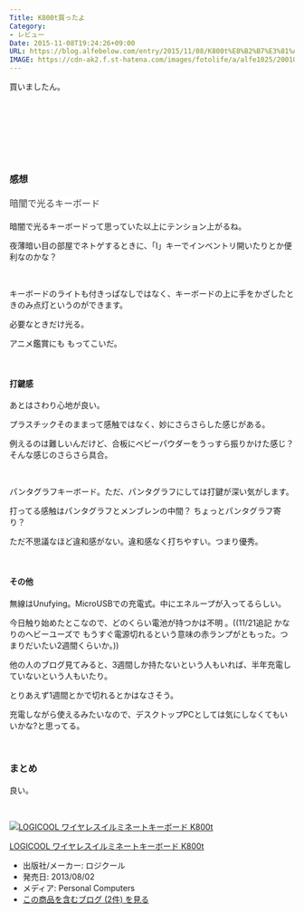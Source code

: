 ```yaml
---
Title: K800t買ったよ
Category:
- レビュー
Date: 2015-11-08T19:24:26+09:00
URL: https://blog.alfebelow.com/entry/2015/11/08/K800t%E8%B2%B7%E3%81%A3%E3%81%9F%E3%82%88
IMAGE: https://cdn-ak2.f.st-hatena.com/images/fotolife/a/alfe1025/20010214/20010214163010.jpg
---
```


<p>買いましたん。</p>
<p> </p>
<p><img class="magnifiable" src="https://cdn-ak2.f.st-hatena.com/images/fotolife/a/alfe1025/20010214/20010214163010.jpg" alt="" /></p>
<p><img class="magnifiable" src="https://cdn-ak2.f.st-hatena.com/images/fotolife/a/alfe1025/20010214/20010214163020.jpg" alt="" /></p>
<p><img class="magnifiable" src="https://cdn-ak2.f.st-hatena.com/images/fotolife/a/alfe1025/20010214/20010214163030.jpg" alt="" /></p>
<p><img class="magnifiable" src="https://cdn-ak2.f.st-hatena.com/images/fotolife/a/alfe1025/20010214/20010214163040.jpg" alt="" /></p>
<p> </p>

### 感想

<h4><span style="color: #3d3f44; font-family: 'Helvetica Neue', Helvetica, Arial, 'ヒラギノ角ゴ Pro W3', 'Hiragino Kaku Gothic Pro', メイリオ, Meiryo, 'ＭＳ Ｐゴシック', 'MS PGothic', sans-serif; font-size: 16px; font-style: normal; font-variant: normal; font-weight: normal; letter-spacing: normal; line-height: 24px; orphans: auto; text-align: start; text-indent: 0px; text-transform: none; white-space: normal; widows: 1; word-spacing: 0px; -webkit-text-stroke-width: 0px; display: inline !important; float: none; background-color: #ffffff;">暗闇で光るキーボード</span></h4>
<p>暗闇で光るキーボードって思っていた以上にテンション上がるね。</p>
<p>夜薄暗い目の部屋でネトゲするときに、「I」キーでインベントリ開いたりとか便利なのかな？</p>
<p> </p>
<p>キーボードのライトも付きっぱなしではなく、キーボードの上に手をかざしたときのみ点灯というのができます。</p>
<p>必要なときだけ光る。</p>
<p>アニメ鑑賞にも もってこいだ。</p>
<p> </p>
<h4>打鍵感 </h4>
<p>あとはさわり心地が良い。</p>
<p>プラスチックそのままって感触ではなく、妙にさらさらした感じがある。</p>
<p>例えるのは難しいんだけど、合板にベビーパウダーをうっすら振りかけた感じ？ そんな感じのさらさら具合。</p>
<p> </p>
<p>パンタグラフキーボード。ただ、パンタグラフにしては打鍵が深い気がします。</p>
<p>打ってる感触はパンタグラフとメンブレンの中間？ ちょっとパンタグラフ寄り？</p>
<p>ただ不思議なほど違和感がない。違和感なく打ちやすい。つまり優秀。</p>
<p> </p>
<h4>その他</h4>
<p>無線はUnufying。MicroUSBでの充電式。中にエネループが入ってるらしい。</p>
<p>今日触り始めたとこなので、どのくらい電池が持つかは不明 。((11/21追記 かなりのヘビーユーズで もうすぐ電源切れるという意味の赤ランプがともった。つまりだいたい2週間くらいか。))</p>
<p>他の人のブログ見てみると、3週間しか持たないという人もいれば、半年充電していないという人もいたり。</p>
<p>とりあえず1週間とかで切れるとかはなさそう。</p>
<p>充電しながら使えるみたいなので、デスクトップPCとしては気にしなくてもいいかな?と思ってる。</p>
<p> </p>

### まとめ

<p>良い。</p>
<p> </p>
<div class="freezed">
<div class="hatena-asin-detail"><a href="http://www.amazon.co.jp/exec/obidos/ASIN/B00E0ET7MY/ab1025-22/"><img class="hatena-asin-detail-image" title="LOGICOOL ワイヤレスイルミネートキーボード K800t" src="http://ecx.images-amazon.com/images/I/41a3nCptmpL._SL160_.jpg" alt="LOGICOOL ワイヤレスイルミネートキーボード K800t" /></a>
<div class="hatena-asin-detail-info">
<p class="hatena-asin-detail-title"><a href="http://www.amazon.co.jp/exec/obidos/ASIN/B00E0ET7MY/ab1025-22/">LOGICOOL ワイヤレスイルミネートキーボード K800t</a></p>
<ul>
<li><span class="hatena-asin-detail-label">出版社/メーカー:</span> ロジクール</li>
<li><span class="hatena-asin-detail-label">発売日:</span> 2013/08/02</li>
<li><span class="hatena-asin-detail-label">メディア:</span> Personal Computers</li>
<li><a href="http://d.hatena.ne.jp/asin/B00E0ET7MY/ab1025-22" target="_blank">この商品を含むブログ (2件) を見る</a></li>
</ul>
</div>
<div class="hatena-asin-detail-foot"> </div>
</div>
</div>
<p> </p>
